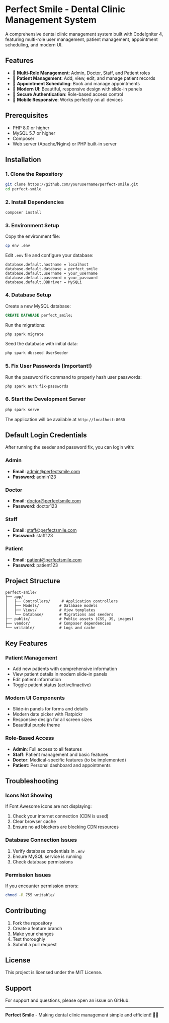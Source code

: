 # Perfect Smile - Dental Clinic Management System

A comprehensive dental clinic management system built with CodeIgniter 4, featuring multi-role user management, patient management, appointment scheduling, and modern UI.

## Features

- 🏥 **Multi-Role Management**: Admin, Doctor, Staff, and Patient roles
- 👥 **Patient Management**: Add, view, edit, and manage patient records
- 📅 **Appointment Scheduling**: Book and manage appointments
- 🎨 **Modern UI**: Beautiful, responsive design with slide-in panels
- 🔐 **Secure Authentication**: Role-based access control
- 📱 **Mobile Responsive**: Works perfectly on all devices

## Prerequisites

- PHP 8.0 or higher
- MySQL 5.7 or higher
- Composer
- Web server (Apache/Nginx) or PHP built-in server

## Installation

### 1. Clone the Repository

```bash
git clone https://github.com/yourusername/perfect-smile.git
cd perfect-smile
```

### 2. Install Dependencies

```bash
composer install
```

### 3. Environment Setup

Copy the environment file:
```bash
cp env .env
```

Edit `.env` file and configure your database:
```env
database.default.hostname = localhost
database.default.database = perfect_smile
database.default.username = your_username
database.default.password = your_password
database.default.DBDriver = MySQLi
```

### 4. Database Setup

Create a new MySQL database:
```sql
CREATE DATABASE perfect_smile;
```

Run the migrations:
```bash
php spark migrate
```

Seed the database with initial data:
```bash
php spark db:seed UserSeeder
```

### 5. Fix User Passwords (Important!)

Run the password fix command to properly hash user passwords:
```bash
php spark auth:fix-passwords
```

### 6. Start the Development Server

```bash
php spark serve
```

The application will be available at `http://localhost:8080`

## Default Login Credentials

After running the seeder and password fix, you can login with:

### Admin
- **Email**: admin@perfectsmile.com
- **Password**: admin123

### Doctor
- **Email**: doctor@perfectsmile.com
- **Password**: doctor123

### Staff
- **Email**: staff@perfectsmile.com
- **Password**: staff123

### Patient
- **Email**: patient@perfectsmile.com
- **Password**: patient123

## Project Structure

```
perfect-smile/
├── app/
│   ├── Controllers/     # Application controllers
│   ├── Models/         # Database models
│   ├── Views/          # View templates
│   └── Database/       # Migrations and seeders
├── public/             # Public assets (CSS, JS, images)
├── vendor/             # Composer dependencies
└── writable/           # Logs and cache
```

## Key Features

### Patient Management
- Add new patients with comprehensive information
- View patient details in modern slide-in panels
- Edit patient information
- Toggle patient status (active/inactive)

### Modern UI Components
- Slide-in panels for forms and details
- Modern date picker with Flatpickr
- Responsive design for all screen sizes
- Beautiful purple theme

### Role-Based Access
- **Admin**: Full access to all features
- **Staff**: Patient management and basic features
- **Doctor**: Medical-specific features (to be implemented)
- **Patient**: Personal dashboard and appointments

## Troubleshooting

### Icons Not Showing
If Font Awesome icons are not displaying:
1. Check your internet connection (CDN is used)
2. Clear browser cache
3. Ensure no ad blockers are blocking CDN resources

### Database Connection Issues
1. Verify database credentials in `.env`
2. Ensure MySQL service is running
3. Check database permissions

### Permission Issues
If you encounter permission errors:
```bash
chmod -R 755 writable/
```

## Contributing

1. Fork the repository
2. Create a feature branch
3. Make your changes
4. Test thoroughly
5. Submit a pull request

## License

This project is licensed under the MIT License.

## Support

For support and questions, please open an issue on GitHub.

---

**Perfect Smile** - Making dental clinic management simple and efficient! 🦷✨
